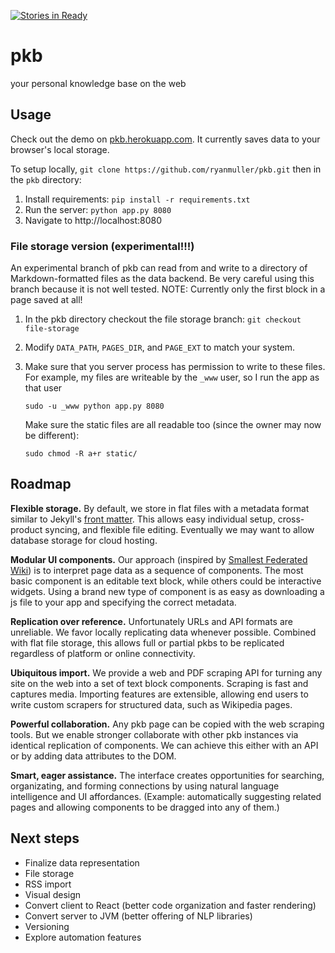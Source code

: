 [![Stories in Ready](https://badge.waffle.io/ryanmuller/pkb.png?label=ready&title=Ready)](https://waffle.io/ryanmuller/pkb)
# pkb

your personal knowledge base on the web

## Usage

Check out the demo on [pkb.herokuapp.com](http://pkb.herokuapp.com). It
currently saves data to your browser's local storage.

To setup locally, `git clone https://github.com/ryanmuller/pkb.git` then
in the `pkb` directory:

1. Install requirements: `pip install -r requirements.txt`
2. Run the server: `python app.py 8080`
3. Navigate to http://localhost:8080

### File storage version (experimental!!!)

An experimental branch of pkb can read from and write to a directory of
Markdown-formatted files as the data backend. Be very careful using this
branch because it is not well tested. NOTE: Currently only the first
block in a page saved at all!

1. In the pkb directory checkout the file storage branch: `git checkout file-storage`
2. Modify `DATA_PATH`, `PAGES_DIR`, and `PAGE_EXT` to match your system.
3. Make sure that you server process has permission to write to these
   files. For example, my files are writeable by the `_www` user, so I
   run the app as that user

   ```
   sudo -u _www python app.py 8080
   ```

   Make sure the static files are all readable too (since the owner may now
   be different):

   ```
   sudo chmod -R a+r static/
   ```

## Roadmap

**Flexible storage.** By default, we store in flat files with a metadata
format similar to Jekyll's [front
matter](http://jekyllrb.com/docs/frontmatter/). This allows easy
individual setup, cross-product syncing, and flexible file editing.
Eventually we may want to allow database storage for cloud hosting.

**Modular UI components.** Our approach (inspired by [Smallest Federated
Wiki](https://github.com/WardCunningham/Smallest-Federated-Wiki)) is to
interpret page data as a sequence of components. The most basic
component is an editable text block, while others could be interactive
widgets. Using a brand new type of component is as easy as downloading a
js file to your app and specifying the correct metadata.

**Replication over reference.** Unfortunately URLs and API formats are
unreliable. We favor locally replicating data whenever possible.
Combined with flat file storage, this allows full or partial pkbs to be
replicated regardless of platform or online connectivity.

**Ubiquitous import.** We provide a web and PDF scraping API for turning
any site on the web into a set of text block components. Scraping is
fast and captures media. Importing features are extensible, allowing end
users to write custom scrapers for structured data, such as Wikipedia
pages.

**Powerful collaboration.** Any pkb page can be copied with the web
scraping tools. But we enable stronger collaborate with other pkb
instances via identical replication of components. We can achieve this
either with an API or by adding data attributes to the DOM.

**Smart, eager assistance.** The interface creates opportunities for
searching, organizating, and forming connections by using natural
language intelligence and UI affordances. (Example: automatically
suggesting related pages and allowing components to be dragged into any
of them.)

## Next steps

- Finalize data representation
- File storage
- RSS import
- Visual design
- Convert client to React (better code organization and faster
  rendering)
- Convert server to JVM (better offering of NLP libraries) 
- Versioning
- Explore automation features

